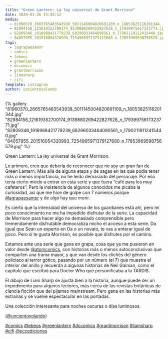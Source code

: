 ```yaml
---
title: "Green Lantern: La ley universal de Grant Morrison"
date: 2020-01-26 15:43:12
media: 
  - 81960370_2665765483543938_5011145004820691109_n_18053825116201344.jpg
  - 82984158_121619352700174_9139880269422827628_n_17939975617323771.jpg
  - 82809346_1916988421779239_68296033464090561_n_17902119112415440.jpg
  - 84057955_201516054320993_7254965971379127680_n_17853969598756579.jpg
tags: 
  - lagrapaesamor
  - comics
  - tebeos
  - greenlantern
  - dccomics
  - grantmorrison
  - liamsharp
  - cifi
template: instagram
author: uncientovolando
---
```


{% gallery "81960370_2665765483543938_5011145004820691109_n_18053825116201344.jpg" "82984158_121619352700174_9139880269422827628_n_17939975617323771.jpg" "82809346_1916988421779239_68296033464090561_n_17902119112415440.jpg" "84057955_201516054320993_7254965971379127680_n_17853969598756579.jpg" %}

Green Lantern: La ley universal de Grant Morrison.

Lo primero, creo que debería de reconocer que no soy un gran fan de Green Lantern. Más allá de alguna etapa y de sagas en las que podía tener más o menos importancia, no he leído demasiado del personaje. Por eso tenia cierto miedo a entrar en esta serie y que fuera “café para los muy cafeteros”. Pero la insistencia de algunos conocidos me picaba la curiosidad, así que me hice de golpe con 7 números porque [#lagrapaesamor](/tags/lagrapaesamor) y de algo hay que morir.

Es cierto que la intensidad del universo de los guardianes está ahí, pero mi poco conocimiento no me ha impedido disfrutar de la serie. La capacidad de Morrison para hacer algo no demasiado comprensible pero tremendamente disfrutable democratiza micho el acceso a esta serie. Da igual que Sean un experto en Oa o un novato, te vas a enterar igual de poco. Pero sí te gusta Morrison, es posible que disfrutes por el camino.

Estamos ante una serie que gana en grapa, cosa que ya me pusieron en valor desde [@atomcomics](https://instagram.com/atomcomics), con historias más o menos autoconclusivas que comparten una trama mayor, y que van desde los clichés del género policiaco al terror gótico, pasando por un número (el 7) que muestra el interior del anillo y recuerda a algunas historias de Neil Gaiman, como el capítulo que escribió para Doctor Who que personificaba a la TARDIS.

El dibujo de Liam Sharp se ajusta bien a la historia, aunque puede ser un impedimento para algunos lectores, más cerca de las revistas británicas de ciencia ficción que del pijameo mainstream. Pero gana en las historias más extrañas y se vuelve espectacular en las portadas.

Una colección interesante para noches oscuras o días luminosos.

([@uncientovolando](https://instagram.com/uncientovolando))

[#comics](/tags/comics) [#tebeos](/tags/tebeos) [#greenlantern](/tags/greenlantern) [#dccomics](/tags/dccomics) [#grantmorrison](/tags/grantmorrison) [#liamsharp](/tags/liamsharp) [#cifi](/tags/cifi) [@eccediciones](https://instagram.com/eccediciones)
